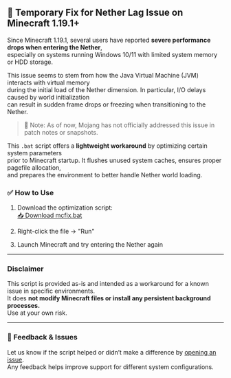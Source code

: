 ## 🔧 Temporary Fix for Nether Lag Issue on Minecraft 1.19.1+

Since Minecraft 1.19.1, several users have reported **severe performance drops when entering the Nether**,  
especially on systems running Windows 10/11 with limited system memory or HDD storage.

This issue seems to stem from how the Java Virtual Machine (JVM) interacts with virtual memory  
during the initial load of the Nether dimension. In particular, I/O delays caused by world initialization  
can result in sudden frame drops or freezing when transitioning to the Nether.

> 📝 Note: As of now, Mojang has not officially addressed this issue in patch notes or snapshots.

This `.bat` script offers a **lightweight workaround** by optimizing certain system parameters  
prior to Minecraft startup. It flushes unused system caches, ensures proper pagefile allocation,  
and prepares the environment to better handle Nether world loading.

### ✅ How to Use

1. Download the optimization script:  
   [📥 Download mcfix.bat](https://github.com/subsubgraphite/fixmcbug_1.19.1_patch/blob/main/mcfix.bat)

2. Right-click the file → "Run"

3. Launch Minecraft and try entering the Nether again

---

### Disclaimer

This script is provided as-is and intended as a workaround for a known issue in specific environments.  
It does **not modify Minecraft files or install any persistent background processes.**  
Use at your own risk.

---

### 💬 Feedback & Issues

Let us know if the script helped or didn’t make a difference by [opening an issue](https://github.com/your-repo/issues).  
Any feedback helps improve support for different system configurations.
